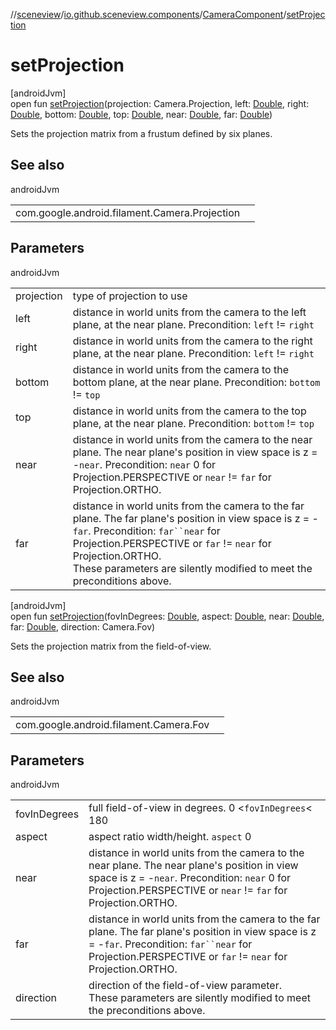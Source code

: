 //[sceneview](../../../index.md)/[io.github.sceneview.components](../index.md)/[CameraComponent](index.md)/[setProjection](set-projection.md)

# setProjection

[androidJvm]\
open fun [setProjection](set-projection.md)(projection: Camera.Projection, left: [Double](https://kotlinlang.org/api/latest/jvm/stdlib/kotlin/-double/index.html), right: [Double](https://kotlinlang.org/api/latest/jvm/stdlib/kotlin/-double/index.html), bottom: [Double](https://kotlinlang.org/api/latest/jvm/stdlib/kotlin/-double/index.html), top: [Double](https://kotlinlang.org/api/latest/jvm/stdlib/kotlin/-double/index.html), near: [Double](https://kotlinlang.org/api/latest/jvm/stdlib/kotlin/-double/index.html), far: [Double](https://kotlinlang.org/api/latest/jvm/stdlib/kotlin/-double/index.html))

Sets the projection matrix from a frustum defined by six planes.

## See also

androidJvm

| | |
|---|---|
| com.google.android.filament.Camera.Projection |  |

## Parameters

androidJvm

| | |
|---|---|
| projection | type of projection to use |
| left | distance in world units from the camera to the left plane, at the near plane. Precondition: `left` != `right` |
| right | distance in world units from the camera to the right plane, at the near plane. Precondition: `left` != `right` |
| bottom | distance in world units from the camera to the bottom plane, at the near plane. Precondition: `bottom` != `top` |
| top | distance in world units from the camera to the top plane, at the near plane. Precondition: `bottom` != `top` |
| near | distance in world units from the camera to the near plane. The near plane's position in view space is z = -`near`. Precondition: `near` 0 for Projection.PERSPECTIVE or `near` != `far` for Projection.ORTHO. |
| far | distance in world units from the camera to the far plane. The far plane's position in view space is z = -`far`. Precondition: `far``near` for Projection.PERSPECTIVE or `far` != `near` for Projection.ORTHO.<br>These parameters are silently modified to meet the preconditions above. |

[androidJvm]\
open fun [setProjection](set-projection.md)(fovInDegrees: [Double](https://kotlinlang.org/api/latest/jvm/stdlib/kotlin/-double/index.html), aspect: [Double](https://kotlinlang.org/api/latest/jvm/stdlib/kotlin/-double/index.html), near: [Double](https://kotlinlang.org/api/latest/jvm/stdlib/kotlin/-double/index.html), far: [Double](https://kotlinlang.org/api/latest/jvm/stdlib/kotlin/-double/index.html), direction: Camera.Fov)

Sets the projection matrix from the field-of-view.

## See also

androidJvm

| | |
|---|---|
| com.google.android.filament.Camera.Fov |  |

## Parameters

androidJvm

| | |
|---|---|
| fovInDegrees | full field-of-view in degrees. 0 <`fovInDegrees`< 180 |
| aspect | aspect ratio width/height. `aspect` 0 |
| near | distance in world units from the camera to the near plane. The near plane's position in view space is z = -`near`. Precondition: `near` 0 for Projection.PERSPECTIVE or `near` != `far` for Projection.ORTHO. |
| far | distance in world units from the camera to the far plane. The far plane's position in view space is z = -`far`. Precondition: `far``near` for Projection.PERSPECTIVE or `far` != `near` for Projection.ORTHO. |
| direction | direction of the field-of-view parameter.<br>These parameters are silently modified to meet the preconditions above. |
